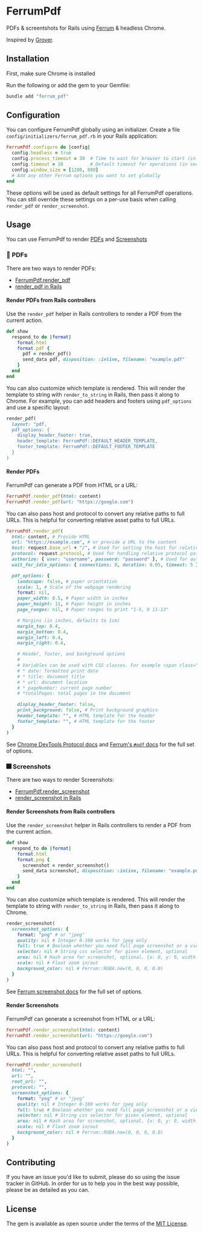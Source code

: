 # FerrumPdf

PDFs & screentshots for Rails using [Ferrum](https://github.com/rubycdp/ferrum) & headless Chrome.

Inspired by [Grover](https://github.com/Studiosity/grover).

## Installation

First, make sure Chrome is installed

Run the following or add the gem to your Gemfile:

```ruby
bundle add "ferrum_pdf"
```

## Configuration

You can configure FerrumPdf globally using an initializer. Create a file `config/initializers/ferrum_pdf.rb` in your Rails application:

```ruby
FerrumPdf.configure do |config|
  config.headless = true
  config.process_timeout = 30  # Time to wait for browser to start (in seconds)
  config.timeout = 10          # Default timeout for operations (in seconds)
  config.window_size = [1280, 800]
  # Add any other Ferrum options you want to set globally
end
```

These options will be used as default settings for all FerrumPdf operations. You can still override these settings on a per-use basis when calling `render_pdf` or `render_screenshot`.

## Usage

You can use FerrumPdf to render [PDFs](#-pdfs) and [Screenshots](#-screenshots)

### 📄 PDFs

There are two ways to render PDFs:

* [FerrumPdf.render_pdf](#render-pdfs)
* [render_pdf in Rails](#render-pdfs-from-rails-controllers)

#### Render PDFs from Rails controllers

Use the `render_pdf` helper in Rails controllers to render a PDF from the current action.

```ruby
def show
  respond_to do |format|
    format.html
    format.pdf {
      pdf = render_pdf()
      send_data pdf, disposition: :inline, filename: "example.pdf"
    }
  end
end
```

You can also customize which template is rendered. This will render the template to string with `render_to_string` in Rails, then pass it along to Chrome. For example, you can add headers and footers using `pdf_options` and use a specific layout:

```ruby
render_pdf(
  layout: "pdf,
  pdf_options: {
    display_header_footer: true,
    header_template: FerrumPdf::DEFAULT_HEADER_TEMPLATE,
    footer_template: FerrumPdf::DEFAULT_FOOTER_TEMPLATE
  }
)
```

#### Render PDFs

FerrumPdf can generate a PDF from HTML or a URL:

```ruby
FerrumPdf.render_pdf(html: content)
FerrumPdf.render_pdf(url: "https://google.com")
```

You can also pass host and protocol to convert any relative paths to full URLs. This is helpful for converting relative asset paths to full URLs.

```ruby
FerrumPdf.render_pdf(
  html: content, # Provide HTML
  url: "https://example.com", # or provide a URL to the content
  host: request.base_url + "/", # Used for setting the host for relative paths
  protocol: request.protocol, # Used for handling relative protocol paths
  authorize: { user: "username", password: "password" }, # Used for authenticating with basic auth
  wait_for_idle_options: { connections: 0, duration: 0.05, timeout: 5 }, # Used for setting network wait_for_idle options

  pdf_options: {
    landscape: false, # paper orientation
    scale: 1, # Scale of the webpage rendering
    format: nil,
    paper_width: 8.5, # Paper width in inches
    paper_height: 11, # Paper height in inches
    page_ranges: nil, # Paper ranges to print "1-5, 8 11-13"

    # Margins (in inches, defaults to 1cm)
    margin_top: 0.4,
    margin_bottom: 0.4,
    margin_left: 0.4,
    margin_right: 0.4,

    # Header, footer, and background options
    #
    # Variables can be used with CSS classes. For example <span class="date"></span>
    # * date: formatted print date
    # * title: document title
    # * url: document location
    # * pageNumber: current page number
    # *totalPages: total pages in the document

    display_header_footer: false,
    print_background: false, # Print background graphics
    header_template: "", # HTML template for the header
    footer_template: "", # HTML template for the footer
  }
)
```

See [Chrome DevTools Protocol docs](https://chromedevtools.github.io/devtools-protocol/tot/Page/#method-printToPDF) and [Ferrum's `#pdf` docs](https://github.com/rubycdp/ferrum?tab=readme-ov-file#pdfoptions--string--boolean) for the full set of options.

### 🎆 Screenshots

There are two ways to render Screenshots:

* [FerrumPdf.render_screenshot](#render-screenshots)
* [render_screenshot in Rails](#render-screenshots-from-rails-controllers)

#### Render Screenshots from Rails controllers

Use the `render_screenshot` helper in Rails controllers to render a PDF from the current action.

```ruby
def show
  respond_to do |format|
    format.html
    format.png {
      screenshot = render_screenshot()
      send_data screenshot, disposition: :inline, filename: "example.png"
    }
  end
end
```

You can also customize which template is rendered. This will render the template to string with `render_to_string` in Rails, then pass it along to Chrome.

```ruby
render_screenshot(
  screenshot_options: {
    format: "png" # or "jpeg"
    quality: nil # Integer 0-100 works for jpeg only
    full: true # Boolean whether you need full page screenshot or a viewport
    selector: nil # String css selector for given element, optional
    area: nil # Hash area for screenshot, optional. {x: 0, y: 0, width: 100, height: 100}
    scale: nil # Float zoom in/out
    background_color: nil # Ferrum::RGBA.new(0, 0, 0, 0.0)
  }
)
```

See [Ferrum screenshot docs](https://github.com/rubycdp/ferrum?tab=readme-ov-file#screenshotoptions--string--integer) for the full set of options.

#### Render Screenshots

FerrumPdf can generate a screenshot from HTML or a URL:

```ruby
FerrumPdf.render_screenshot(html: content)
FerrumPdf.render_screenshot(url: "https://google.com")
```

You can also pass host and protocol to convert any relative paths to full URLs. This is helpful for converting relative asset paths to full URLs.

```ruby
FerrumPdf.render_screenshot(
  html: "",
  url: "",
  root_url: "",
  protocol: "",
  screenshot_options: {
    format: "png" # or "jpeg"
    quality: nil # Integer 0-100 works for jpeg only
    full: true # Boolean whether you need full page screenshot or a viewport
    selector: nil # String css selector for given element, optional
    area: nil # Hash area for screenshot, optional. {x: 0, y: 0, width: 100, height: 100}
    scale: nil # Float zoom in/out
    background_color: nil # Ferrum::RGBA.new(0, 0, 0, 0.0)
  }
)
```

## Contributing

If you have an issue you'd like to submit, please do so using the issue tracker in GitHub. In order for us to help you in the best way possible, please be as detailed as you can.

## License
The gem is available as open source under the terms of the [MIT License](https://opensource.org/licenses/MIT).
